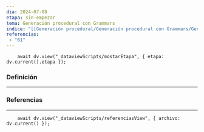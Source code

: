 ```yaml
---
dia: 2024-07-08
etapa: sin-empezar
tema: Generación procedural con Grammars
indice: "[[Generación procedural/Generación procedural con Grammars/Generación procedural con Grammars.md|Generación procedural con Grammars]]"
referencias: 
 - "61"
---
```

```dataviewjs
	await dv.view("_dataviewScripts/mostarEtapa", { etapa: dv.current().etapa });
```
### Definición
---




### Referencias
---
```dataviewjs
	await dv.view("_dataviewScripts/referenciasView", { archivo: dv.current() });
```